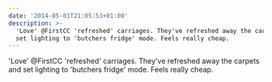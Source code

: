 ```yaml
---
date: '2014-05-01T21:05:53+01:00'
description: >-
  'Love' @FirstCC 'refreshed' carriages. They've refreshed away the carpets and
  set lighting to 'butchers fridge' mode. Feels really cheap.
---
```

'Love' @FirstCC 'refreshed' carriages. They've refreshed away the carpets and set lighting to 'butchers fridge' mode. Feels really cheap.
